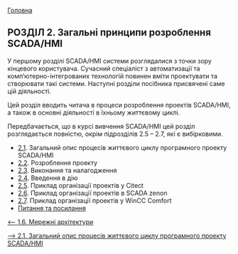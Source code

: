 [Головна](README.md)

## РОЗДІЛ 2. Загальні принципи розроблення SCADA/HMI

У першому розділі SCADA/HMI системи розглядалися з точки зору кінцевого користувача. Сучасний спеціаліст з автоматизації та комп’ютерно-інтегрованих технологій повинен вміти проектувати та створювати такі системи. Наступні розділи посібника присвячені саме цій діяльності.

Цей розділ вводить читача в процеси розроблення проектів SCADA/HMI, а також в основні діяльності в їхньому життєвому циклі. 

Передбачається, що в курсі вивчення SCADA/HMI цей розділ розглядається повністю, окрім підрозділів 2.5 – 2.7, які є вибірковими. 

- [2.1](2_1.md). Загальний опис процесів життєвого циклу програмного проекту SCADA/HMI
- [2.2](2_2.md). Розроблення проекту
- [2.3](2_3.md). Виконання та налагодження
- [2.4](2_4.md). Введення в дію
- [2.5](2_5.md). Приклад організації проектів у Citect
- [2.6](2_6.md). Приклад організації проектів в SCADA zenon
- [2.7](2_7.md). Приклад організації проектів у WinCC Comfort
- [Питання та посилання](2_q.md)

[<-- 1.6. Мережні архітектури](1_6.md)

[--> 2.1. Загальний опис процесів життєвого циклу програмного проекту SCADA/HMI](2_1.md)